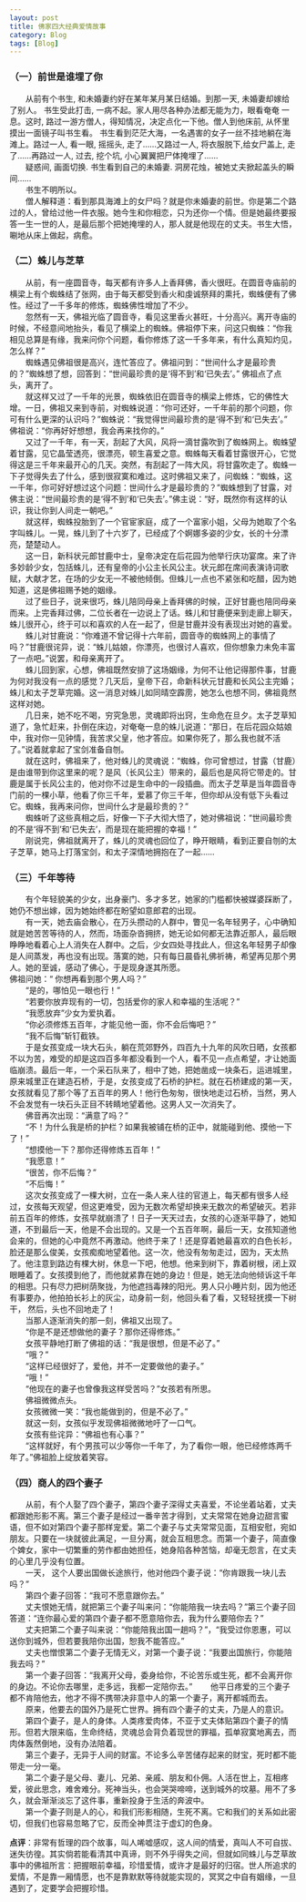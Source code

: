 ```yaml
---
layout: post
title: 佛家四大经典爱情故事
category: Blog
tags: [Blog]
---
```


### （一）前世是谁埋了你  

&#8195;&#8195;从前有个书生, 和未婚妻约好在某年某月某日结婚。到那一天, 未婚妻却嫁给了别人。 书生受此打击, 一病不起。家人用尽各种办法都无能为力，眼看奄奄 一息。这时, 路过一游方僧人，得知情况，决定点化一下他。僧人到他床前, 从怀里摸出一面镜子叫书生看。 书生看到茫茫大海，一名遇害的女子一丝不挂地躺在海滩上。路过一人, 看一眼, 摇摇头, 走了……又路过一人, 将衣服脱下,给女尸盖上, 走了……再路过一人, 过去, 挖个坑, 小心翼翼把尸体掩埋了……  
&#8195;&#8195;疑惑间, 画面切换. 书生看到自己的未婚妻. 洞房花烛，被她丈夫掀起盖头的瞬间……  
&#8195;&#8195;书生不明所以。  
&#8195;&#8195;僧人解释道：看到那具海滩上的女尸吗？就是你未婚妻的前世。你是第二个路过的人，曾给过他一件衣服。她今生和你相恋，只为还你一个情。但是她最终要报答一生一世的人，是最后那个把她掩埋的人，那人就是他现在的丈夫。书生大悟，唰地从床上做起，病愈。  
 
### （二）蛛儿与芝草  

&#8195;&#8195;从前，有一座圆音寺，每天都有许多人上香拜佛，香火很旺。在圆音寺庙前的横梁上有个蜘蛛结了张网，由于每天都受到香火和虔诚祭拜的熏托，蜘蛛便有了佛性。经过了一千多年的修炼，蜘蛛佛性增加了不少。  
&#8195;&#8195;忽然有一天，佛祖光临了圆音寺，看见这里香火甚旺，十分高兴。离开寺庙的时候，不经意间地抬头，看见了横梁上的蜘蛛。佛祖停下来，问这只蜘蛛：“你我相见总算是有缘，我来问你个问题，看你修炼了这一千多年来，有什么真知灼见，怎么样？”  
&#8195;&#8195;蜘蛛遇见佛祖很是高兴，连忙答应了。佛祖问到：“世间什么才是最珍贵的？”蜘蛛想了想，回答到：“世间最珍贵的是‘得不到’和‘已失去’。” 佛祖点了点头，离开了。  
&#8195;&#8195;就这样又过了一千年的光景，蜘蛛依旧在圆音寺的横梁上修炼，它的佛性大增。一日，佛祖又来到寺前，对蜘蛛说道：“你可还好，一千年前的那个问题，你可有什么更深的认识吗？”蜘蛛说：“我觉得世间最珍贵的是‘得不到’和‘已失去’。” 佛祖说：“你再好好想想，我会再来找你的。”  
&#8195;&#8195;又过了一千年，有一天，刮起了大风，风将一滴甘露吹到了蜘蛛网上。蜘蛛望着甘露，见它晶莹透亮，很漂亮，顿生喜爱之意。蜘蛛每天看着甘露很开心，它觉得这是三千年来最开心的几天。突然，有刮起了一阵大风，将甘露吹走了。蜘蛛一下子觉得失去了什么，感到很寂寞和难过。这时佛祖又来了，问蜘蛛：“蜘蛛，这一千年，你可好好想过这个问题：世间什么才是最珍贵的？”蜘蛛想到了甘露，对佛主说：“世间最珍贵的是‘得不到’和‘已失去’。”佛主说：“好，既然你有这样的认识，我让你到人间走一朝吧。”  
&#8195;&#8195;就这样，蜘蛛投胎到了一个官宦家庭，成了一个富家小姐，父母为她取了个名字叫蛛儿。一晃，蛛儿到了十六岁了，已经成了个婀娜多姿的少女，长的十分漂亮，楚楚动人。  
&#8195;&#8195;这一日，新科状元郎甘鹿中士，皇帝决定在后花园为他举行庆功宴席。来了许多妙龄少女，包括蛛儿，还有皇帝的小公主长风公主。状元郎在席间表演诗词歌赋，大献才艺，在场的少女无一不被他倾倒。但蛛儿一点也不紧张和吃醋，因为她知道，这是佛祖赐予她的姻缘。  
&#8195;&#8195;过了些日子，说来很巧，蛛儿陪同母亲上香拜佛的时候，正好甘鹿也陪同母亲而来。上完香拜过佛，二位长者在一边说上了话。蛛儿和甘鹿便来到走廊上聊天，蛛儿很开心，终于可以和喜欢的人在一起了，但是甘鹿并没有表现出对她的喜爱。  
&#8195;&#8195;蛛儿对甘鹿说：“你难道不曾记得十六年前，圆音寺的蜘蛛网上的事情了吗？”甘鹿很诧异，说：“蛛儿姑娘，你漂亮，也很讨人喜欢，但你想象力未免丰富了一点吧。”说罢，和母亲离开了。  
&#8195;&#8195;蛛儿回到家，心想，佛祖既然安排了这场姻缘，为何不让他记得那件事，甘鹿为何对我没有一点的感觉？几天后，皇帝下召，命新科状元甘鹿和长风公主完婚；蛛儿和太子芝草完婚。这一消息对蛛儿如同晴空霹雳，她怎么也想不同，佛祖竟然这样对她。  
&#8195;&#8195;几日来，她不吃不喝，穷究急思，灵魂即将出窍，生命危在旦夕。太子芝草知道了，急忙赶来，扑倒在床边，对奄奄一息的蛛儿说道：“那日，在后花园众姑娘中，我对你一见钟情，我苦求父皇，他才答应。如果你死了，那么我也就不活了。”说着就拿起了宝剑准备自刎。  
&#8195;&#8195;就在这时，佛祖来了，他对蛛儿的灵魂说：“蜘蛛，你可曾想过，甘露（甘鹿）是由谁带到你这里来的呢？是风（长风公主）带来的，最后也是风将它带走的。甘鹿是属于长风公主的，他对你不过是生命中的一段插曲。而太子芝草是当年圆音寺门前的一棵小草，他看了你三千年，爱慕了你三千年，但你却从没有低下头看过它。蜘蛛，我再来问你，世间什么才是最珍贵的？”  
&#8195;&#8195;蜘蛛听了这些真相之后，好像一下子大彻大悟了，她对佛祖说：“世间最珍贵的不是‘得不到’和‘已失去’，而是现在能把握的幸福！”  
&#8195;&#8195;刚说完，佛祖就离开了，蛛儿的灵魂也回位了，睁开眼睛，看到正要自刎的太子芝草，她马上打落宝剑，和太子深情地拥抱在了一起……  

### （三）千年等待  

&#8195;&#8195;有个年轻貌美的少女，出身豪门、多才多艺，她家的门槛都快被媒婆踩断了，她仍不想出嫁，因为她始终都在盼望如意郎君的出现。  
&#8195;&#8195;有一天，她去庙会散心，在万头攒动的人群中，瞥见一名年轻男子，心中确知就是她苦苦等待的人，然而，场面杂沓拥挤，她无论如何都无法靠近那人，最后眼睁睁地看着心上人消失在人群中。之后，少女四处寻找此人，但这名年轻男子却像是人间蒸发，再也没有出现。落寞的她，只有每日晨昏礼佛祈祷，希望再见那个男人。她的至诚，感动了佛心，于是现身遂其所愿。  
佛祖问她：“ 你想再看到那个男人吗？”  
&#8195;&#8195;“是的，哪怕见一眼也行！”  
&#8195;&#8195;“若要你放弃现有的一切，包括爱你的家人和幸福的生活呢？”  
&#8195;&#8195;“我愿放弃”少女为爱执着。  
&#8195;&#8195;“你必须修炼五百年，才能见他一面，你不会后悔吧？”  
&#8195;&#8195;“我不后悔”斩钉截铁。  
&#8195;&#8195;于是女孩变成一块大石头，躺在荒郊野外，四百九十九年的风吹日晒，女孩都不以为苦，难受的却是这四百多年都没看到一个人，看不见一点点希望，才让她面临崩溃。最后一年，一个采石队来了，相中了她，把她凿成一块条石，运进城里，原来城里正在建造石桥，于是，女孩变成了石桥的护栏。就在石桥建成的第一天，女孩就看见了那个等了五百年的男人！他行色匆匆，很快地走过石桥，当然，男人不会发觉有一块石头正目不转睛地望着他。这男人又一次消失了。  
&#8195;&#8195;佛音再次出现：“满意了吗？”  
&#8195;&#8195;“不！为什么我是桥的护栏？如果我被铺在桥的正中，就能碰到他、摸他一下了！”  
&#8195;&#8195;“想摸他一下？那你还得修炼五百年！”  
&#8195;&#8195;“我愿意！”  
&#8195;&#8195;“很苦，你不后悔？”  
&#8195;&#8195;“不后悔！”  
&#8195;&#8195;这次女孩变成了一棵大树，立在一条人来人往的官道上，每天都有很多人经过，女孩每天观望，但这更难受，因为无数次希望却换来无数次的希望破灭。若非前五百年的修炼，女孩早就崩溃了！日子一天天过去，女孩的心逐渐平静了，她知道，不到最后一天，他是不会出现的。又是一个五百年啊，最后一天，女孩知道他会来的，但她的心中竟然不再激动。他终于来了！还是穿着她最喜欢的白色长衫，脸还是那么俊美，女孩痴痴地望着他。这一次，他没有匆匆走过，因为，天太热了。他注意到路边有棵大树，休息一下吧，他想。他来到树下，靠着树根，闭上双眼睡着了。女孩摸到他了，而他就紧靠在她的身边！但是，她无法向他倾诉这千年的相思。只有尽力把树荫聚拢，为他遮挡毒辣的阳光。男人只小睡片刻，因为他还有事要办，他拍拍长衫上的灰尘，动身前一刻，他回头看了看，又轻轻抚摸一下树干， 然后，头也不回地走了！  
&#8195;&#8195;当那人逐渐消失的那一刻，佛祖又出现了。  
&#8195;&#8195;“你是不是还想做他的妻子？那你还得修炼。”   
&#8195;&#8195;女孩平静地打断了佛祖的话：“我是很想，但是不必了。”  
&#8195;&#8195;“哦？”  
&#8195;&#8195;“这样已经很好了，爱他，并不一定要做他的妻子。”  
&#8195;&#8195;“哦！”  
&#8195;&#8195;“他现在的妻子也曾像我这样受苦吗？”女孩若有所思。  
&#8195;&#8195;佛祖微微点头。  
&#8195;&#8195;女孩微微一笑：“我也能做到的，但是不必了。”  
&#8195;&#8195;就这一刻，女孩似乎发现佛祖微微地吁了一口气。  
&#8195;&#8195;女孩有些诧异：“佛祖也有心事？”  
&#8195;&#8195;“这样就好，有个男孩可以少等你一千年了，为了看你一眼，他已经修炼两千年了。”佛祖脸上绽放着笑容。  

### （四）商人的四个妻子  

&#8195;&#8195;从前，有个人娶了四个妻子，第四个妻子深得丈夫喜爱，不论坐着站着，丈夫都跟她形影不离。第三个妻子是经过一番辛苦才得到，丈夫常常在她身边甜言蜜语，但不如对第四个妻子那样宠爱。第二个妻子与丈夫常常见面，互相安慰，宛如朋友。只要在一块就彼此满足，一旦分离，就会互相思念。而第一个妻子，简直像个婢女，家中一切繁重的劳作都由她担任，她身陷各种苦恼，却毫无怨言，在丈夫的心里几乎没有位置。  
&#8195;&#8195;一天， 这个人要出国做长途旅行，他对他四个妻子说：“你肯跟我一块儿去吗？”  
&#8195;&#8195;第四个妻子回答：“我可不愿意跟你去。”  
&#8195;&#8195;丈夫恨她无情，就把第三个妻子叫来问：“你能陪我一块去吗？”第三个妻子回答道：“连你最心爱的第四个妻子都不愿意陪你去，我为什么要陪你去？”  
&#8195;&#8195;丈夫把第二个妻子叫来说：“你能陪我出国一趟吗？”，“我受过你恩惠，可以送你到城外，但若要我陪你出国，恕我不能答应。”  
&#8195;&#8195;丈夫也憎恨第二个妻子无情无义，对第一个妻子说：“我要出国旅行，你能陪我去吗？”  
&#8195;&#8195;第一个妻子回答：“我离开父母，委身给你，不论苦乐或生死，都不会离开你的身边。不论你去哪里，走多远，我都一定陪你去。”
&#8195;&#8195;他平日疼爱的三个妻子都不肯陪他去，他才不得不携带决非意中人的第一个妻子，离开都城而去。  
&#8195;&#8195;原来，他要去的国外乃是死亡世界。拥有四个妻子的丈夫，乃是人的意识。  
&#8195;&#8195;第四个妻子，是人的身体。人类疼爱肉体，不亚于丈夫体贴第四个妻子的情形。但若大限来临，生命终结，灵魂总会背负着现世的罪福，孤单寂寞地离去，而肉体轰然倒地，没有办法陪着。  
&#8195;&#8195;第三个妻子，无异于人间的财富。不论多么辛苦储存起来的财宝，死时都不能带走一分一毫。  
&#8195;&#8195;第二个妻子是父母、妻儿、兄弟、亲戚、朋友和仆佣。人活在世上，互相疼爱，彼此思念，难舍难分。死神当头，也会哭哭啼啼，送到城外的坟墓。用不了多久，就会渐渐淡忘了这件事，重新投身于生活的奔波中。  
&#8195;&#8195;第一个妻子则是人的心，和我们形影相随，生死不离。它和我们的关系如此密切，但我们也容易忽略了它，反而全神贯注于虚幻的色身。  

**点评**：非常有哲理的四个故事，叫人唏嘘感叹，这人间的情爱，真叫人不可自拔、迷失彷徨。其实倘若能看清其中真谛，则不外乎得失之间，但就如同蛛儿与芝草故事中的佛祖所言：把握眼前幸福，珍惜爱情，或许才是最好的归宿。世人所追求的爱情，不是靠一厢情愿，也不是靠默默等待就能实现的，冥冥之中自有姻缘，一旦遇到了，定要学会把握珍惜。  
